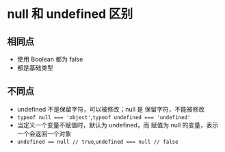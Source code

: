 # null 和 undefined 区别

## 相同点

- 使用 Boolean 都为 false
- 都是基础类型

## 不同点

- undefined 不是保留字符，可以被修改；null 是 保留字符，不能被修改
- `typeof null === 'object'`,`typeof undefined === 'undefined'`
- 当定义一个变量不赋值时，默认为 undefined，而 赋值为 null 的变量，表示一个会返回一个对象
- `undefined == null // true`,`undefined === null // false`
